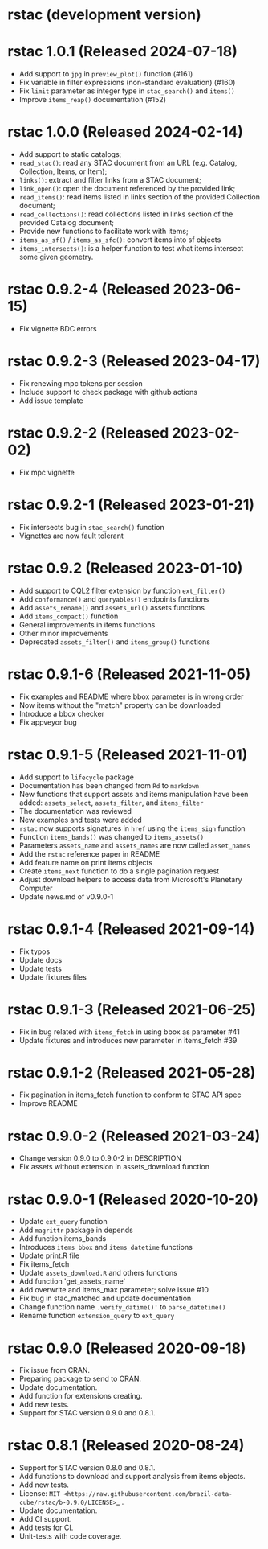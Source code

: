 # rstac (development version)

# rstac 1.0.1 (Released 2024-07-18)

* Add support to `jpg` in `preview_plot()` function (#161)
* Fix variable in filter expressions (non-standard evaluation) (#160)
* Fix `limit` parameter as integer type in `stac_search()` and `items()`
* Improve `items_reap()` documentation (#152)

# rstac 1.0.0 (Released 2024-02-14)

* Add support to static catalogs;
* `read_stac()`: read any STAC document from an URL (e.g. Catalog, Collection, Items, or Item);
* `links()`: extract and filter links from a STAC document;
* `link_open()`: open the document referenced by the provided link;
* `read_items()`: read items listed in links section of the provided Collection document;
* `read_collections()`: read collections listed in links section of the provided Catalog document;
* Provide new functions to facilitate work with items;
* `items_as_sf()` / `items_as_sfc()`: convert items into sf objects
* `items_intersects()`: is a helper function to test what items intersect some given geometry.

# rstac 0.9.2-4 (Released 2023-06-15)

* Fix vignette BDC errors

# rstac 0.9.2-3 (Released 2023-04-17)

* Fix renewing mpc tokens per session
* Include support to check package with github actions
* Add issue template

# rstac 0.9.2-2 (Released 2023-02-02)

* Fix mpc vignette

# rstac 0.9.2-1 (Released 2023-01-21)

* Fix intersects bug in `stac_search()` function
* Vignettes are now fault tolerant

# rstac 0.9.2 (Released 2023-01-10)

* Add support to CQL2 filter extension by function `ext_filter()`
* Add `conformance()` and `queryables()` endpoints functions
* Add `assets_rename()` and `assets_url()` assets functions
* Add `items_compact()` function
* General improvements in items functions
* Other minor improvements
* Deprecated `assets_filter()` and `items_group()` functions

# rstac 0.9.1-6 (Released 2021-11-05)

* Fix examples and README where bbox parameter is in wrong order
* Now items without the "match" property can be downloaded
* Introduce a bbox checker
* Fix appveyor bug

# rstac 0.9.1-5 (Released 2021-11-01)

* Add support to `lifecycle` package
* Documentation has been changed from `Rd` to `markdown`
* New functions that support assets and items manipulation have been added: `assets_select`, `assets_filter`, and `items_filter`
* The documentation was reviewed
* New examples and tests were added
* `rstac` now supports signatures in `href` using the `items_sign` function
* Function `items_bands()` was changed to `items_assets()` 
* Parameters `assets_name` and `assets_names` are now called `asset_names`
* Add the `rstac` reference paper in README
* Add feature name on print items objects
* Create `items_next` function to do a single pagination request 
* Adjust download helpers to access data from Microsoft's Planetary Computer
* Update news.md of v0.9.0-1 

# rstac 0.9.1-4 (Released 2021-09-14)

* Fix typos
* Update docs
* Update tests
* Update fixtures files

# rstac 0.9.1-3 (Released 2021-06-25)

* Fix in bug related with `items_fetch` in using bbox as parameter #41
* Update fixtures and introduces new parameter in items_fetch #39

# rstac 0.9.1-2 (Released 2021-05-28)

* Fix pagination in items_fetch function to conform to STAC API spec
* Improve README

# rstac 0.9.0-2 (Released 2021-03-24)

* Change version 0.9.0 to 0.9.0-2 in DESCRIPTION
* Fix assets without extension in assets_download function

# rstac 0.9.0-1 (Released 2020-10-20)

* Update `ext_query` function
* Add `magrittr` package in depends
* Add function items_bands
* Introduces `items_bbox` and `items_datetime` functions
* Update print.R file
* Fix items_fetch
* Update `assets_download.R` and others functions
* Add function 'get_assets_name'
* Add overwrite and items_max parameter; solve issue #10
* Fix bug in stac_matched and update documentation
* Change function name `.verify_datime()'` to `parse_datetime()`
* Rename function `extension_query` to `ext_query`

# rstac 0.9.0 (Released 2020-09-18)

* Fix issue from CRAN.
* Preparing package to send to CRAN.
* Update documentation.
* Add function for extensions creating.
* Add new tests.
* Support for STAC version 0.9.0 and 0.8.1.

# rstac 0.8.1 (Released 2020-08-24)

* Support for STAC version 0.8.0 and 0.8.1.
* Add functions to download and support analysis from items objects.
* Add new tests.
* License: `MIT <https://raw.githubusercontent.com/brazil-data-cube/rstac/b-0.9.0/LICENSE>`_ .
* Update documentation.
* Add CI support.
* Add tests for CI.
* Unit-tests with code coverage.
